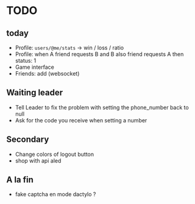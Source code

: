 # TODO
## today
- Profile: `users/@me/stats` -> win / loss / ratio
- Profile: when A friend requests B and B also friend requests A then status: 1
- Game interface
- Friends: add (websocket)

## Waiting leader
- Tell Leader to fix the problem with setting the phone_number back to null
- Ask for the code you receive when setting a number

## Secondary
- Change colors of logout button
- shop with api aled

## A la fin
- fake captcha en mode dactylo ?
